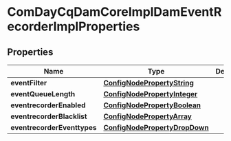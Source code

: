 

# ComDayCqDamCoreImplDamEventRecorderImplProperties

## Properties

Name | Type | Description | Notes
------------ | ------------- | ------------- | -------------
**eventFilter** | [**ConfigNodePropertyString**](ConfigNodePropertyString.md) |  |  [optional]
**eventQueueLength** | [**ConfigNodePropertyInteger**](ConfigNodePropertyInteger.md) |  |  [optional]
**eventrecorderEnabled** | [**ConfigNodePropertyBoolean**](ConfigNodePropertyBoolean.md) |  |  [optional]
**eventrecorderBlacklist** | [**ConfigNodePropertyArray**](ConfigNodePropertyArray.md) |  |  [optional]
**eventrecorderEventtypes** | [**ConfigNodePropertyDropDown**](ConfigNodePropertyDropDown.md) |  |  [optional]



